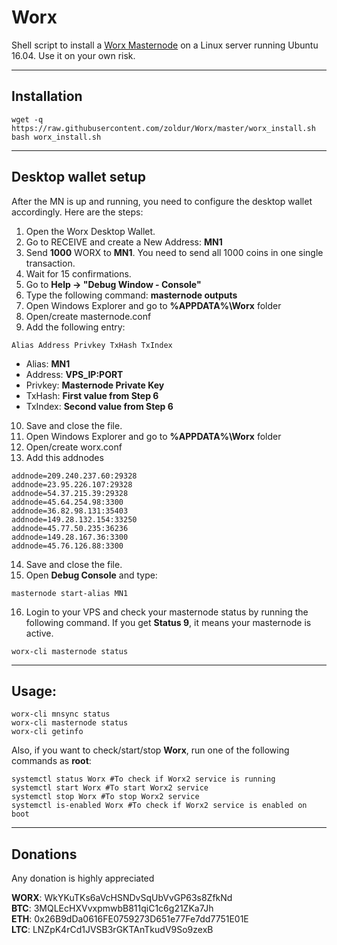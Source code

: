 # Worx
Shell script to install a [Worx Masternode](https://worx.world/) on a Linux server running Ubuntu 16.04. Use it on your own risk.
***

## Installation
```
wget -q https://raw.githubusercontent.com/zoldur/Worx/master/worx_install.sh
bash worx_install.sh
```
***

## Desktop wallet setup  

After the MN is up and running, you need to configure the desktop wallet accordingly. Here are the steps:  
1. Open the Worx Desktop Wallet.  
2. Go to RECEIVE and create a New Address: **MN1**  
3. Send **1000** WORX to **MN1**. You need to send all 1000 coins in one single transaction.
4. Wait for 15 confirmations.  
5. Go to **Help -> "Debug Window - Console"**  
6. Type the following command: **masternode outputs**  
7. Open Windows Explorer and go to **%APPDATA%\Worx** folder
8. Open/create masternode.conf
9. Add the following entry:
```
Alias Address Privkey TxHash TxIndex
```
* Alias: **MN1**
* Address: **VPS_IP:PORT**
* Privkey: **Masternode Private Key**
* TxHash: **First value from Step 6**
* TxIndex:  **Second value from Step 6**
10. Save and close the file.
11. Open Windows Explorer and go to **%APPDATA%\Worx** folder
12. Open/create worx.conf
13. Add this addnodes 
```
addnode=209.240.237.60:29328
addnode=23.95.226.107:29328
addnode=54.37.215.39:29328
addnode=45.64.254.98:3300
addnode=36.82.98.131:35403
addnode=149.28.132.154:33250
addnode=45.77.50.235:36236
addnode=149.28.167.36:3300
addnode=45.76.126.88:3300
```
14. Save and close the file.
15. Open **Debug Console** and type:
```
masternode start-alias MN1
```
16. Login to your VPS and check your masternode status by running the following command. If you get **Status 9**, it means your masternode is active.
```
worx-cli masternode status
```
***

## Usage:
```
worx-cli mnsync status
worx-cli masternode status  
worx-cli getinfo
```
Also, if you want to check/start/stop **Worx**, run one of the following commands as **root**:

```
systemctl status Worx #To check if Worx2 service is running
systemctl start Worx #To start Worx2 service
systemctl stop Worx #To stop Worx2 service
systemctl is-enabled Worx #To check if Worx2 service is enabled on boot
```  
***

## Donations

Any donation is highly appreciated

**WORX**: WkYKuTKs6aVcHSNDvSqUbVvGP63s8ZfkNd  
**BTC**: 3MQLEcHXVvxpmwbB811qiC1c6g21ZKa7Jh  
**ETH**: 0x26B9dDa0616FE0759273D651e77Fe7dd7751E01E  
**LTC**: LNZpK4rCd1JVSB3rGKTAnTkudV9So9zexB  
